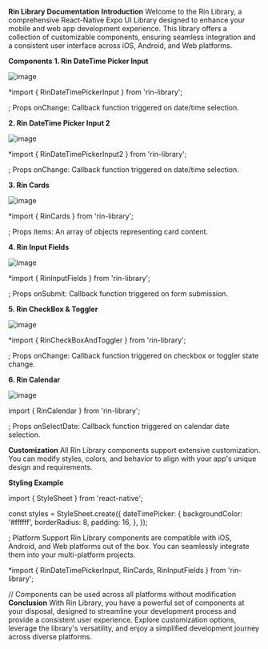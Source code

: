 **Rin Library Documentation**
**Introduction**
Welcome to the Rin Library, a comprehensive React-Native Expo UI Library designed to enhance your mobile and web app development experience. This library offers a collection of customizable components, ensuring seamless integration and a consistent user interface across iOS, Android, and Web platforms.

**Components**
**1. Rin DateTime Picker Input**

![image](https://github.com/usamaH-dotdev/rinlibrary/assets/126305135/821d1a8f-936a-4dae-affd-5fe4360fd208)

*import { RinDateTimePickerInput } from 'rin-library';

<RinDateTimePickerInput onChange={handleDateChange} />;
Props
onChange: Callback function triggered on date/time selection.

**2. Rin DateTime Picker Input 2**

![image](https://github.com/usamaH-dotdev/rinlibrary/assets/126305135/8dea5173-6f31-4aab-b981-e51f8f35a49a)

*import { RinDateTimePickerInput2 } from 'rin-library';

<RinDateTimePickerInput2 onChange={handleDateChange} />;
Props
onChange: Callback function triggered on date/time selection.

**3. Rin Cards**

![image](https://github.com/usamaH-dotdev/rinlibrary/assets/126305135/b35dacd5-1c81-4ba9-8cc3-de2c31cea1ed)

*import { RinCards } from 'rin-library';

<RinCards items={cardItems} />;
Props
items: An array of objects representing card content.

**4. Rin Input Fields**

![image](https://github.com/usamaH-dotdev/rinlibrary/assets/126305135/e8eee147-f846-4acb-bff5-9ecd17aedd73)

*import { RinInputFields } from 'rin-library';

<RinInputFields onSubmit={handleSubmit} />;
Props
onSubmit: Callback function triggered on form submission.

**5. Rin CheckBox & Toggler**

![image](https://github.com/usamaH-dotdev/rinlibrary/assets/126305135/2eac140f-b7d2-4f03-9467-2a8a7998bc49)

*import { RinCheckBoxAndToggler } from 'rin-library';

<RinCheckBoxAndToggler onChange={handleToggleChange} />;
Props
onChange: Callback function triggered on checkbox or toggler state change.

**6. Rin Calendar**

![image](https://github.com/usamaH-dotdev/rinlibrary/assets/126305135/3176a8e0-7077-4c69-86d8-b37912436dc2)

import { RinCalendar } from 'rin-library';

<RinCalendar onSelectDate={handleDateSelection} />;
Props
onSelectDate: Callback function triggered on calendar date selection.

**Customization**
All Rin Library components support extensive customization. You can modify styles, colors, and behavior to align with your app's unique design and requirements.

**Styling Example**

import { StyleSheet } from 'react-native';

const styles = StyleSheet.create({
  dateTimePicker: {
    backgroundColor: '#ffffff',
    borderRadius: 8,
    padding: 16,
  },
});

<RinDateTimePickerInput style={styles.dateTimePicker} />;
Platform Support
Rin Library components are compatible with iOS, Android, and Web platforms out of the box. You can seamlessly integrate them into your multi-platform projects.

*import { RinDateTimePickerInput, RinCards, RinInputFields } from 'rin-library';

// Components can be used across all platforms without modification
**Conclusion**
With Rin Library, you have a powerful set of components at your disposal, designed to streamline your development process and provide a consistent user experience. Explore customization options, leverage the library's versatility, and enjoy a simplified development journey across diverse platforms.

